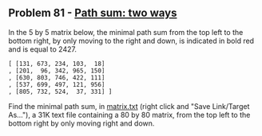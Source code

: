 ## Problem 81 - [Path sum: two ways](https://projecteuler.net/problem=81)

In the 5 by 5 matrix below, the minimal path sum from the top left to the bottom right, by only moving to the right and down, is indicated in bold red and is equal to 2427.

    [ [131, 673, 234, 103,  18]
    , [201,  96, 342, 965, 150]
    , [630, 803, 746, 422, 111]
    , [537, 699, 497, 121, 956]
    , [805, 732, 524,  37, 331] ]

Find the minimal path sum, in [matrix.txt](https://projecteuler.net/project/resources/p081_matrix.txt) (right click and "Save Link/Target As..."), a 31K text file containing a 80 by 80 matrix, from the top left to the bottom right by only moving right and down.
